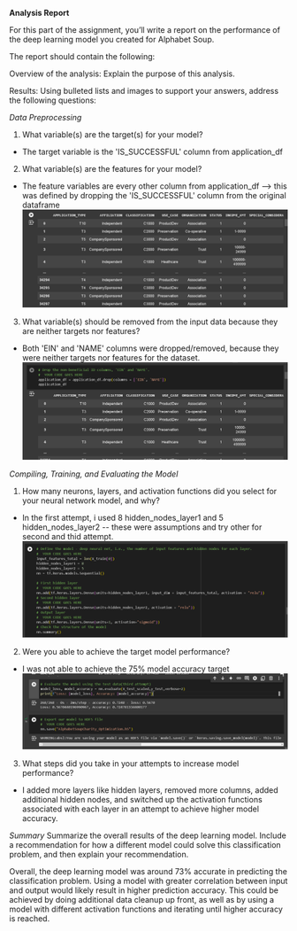 
**Analysis Report**

For this part of the assignment, you’ll write a report on the performance of the deep learning model you created for Alphabet Soup.

The report should contain the following:

Overview of the analysis: Explain the purpose of this analysis.

Results: Using bulleted lists and images to support your answers, address the following questions:

*Data Preprocessing*

1.  What variable(s) are the target(s) for your model?
- The target variable is the 'IS_SUCCESSFUL' column from application_df
2.  What variable(s) are the features for your model?
- The feature variables are every other column from application_df --> this was defined by dropping the 'IS_SUCCESSFUL' column from the original dataframe
![features](images/pic4.png)
3.  What variable(s) should be removed from the input data because they are neither targets nor features?
- Both 'EIN' and 'NAME' columns were dropped/removed, because they were neither targets nor features for the dataset.
![removig variables](images/pic1.png)

*Compiling, Training, and Evaluating the Model*

1.  How many neurons, layers, and activation functions did you select for your neural network model, and why?
- In the first attempt, i used 8 hidden_nodes_layer1 and 5 hidden_nodes_layer2 -- these were assumptions and try other for second and thid attempt.
![Neural Network](images/pic2.png)
2.  Were you able to achieve the target model performance?
- I was not able to achieve the 75% model accuracy target
![Third attempt not achieved](images/pic3.png)
3.  What steps did you take in your attempts to increase model performance?
- I added more layers like hidden layers, removed more columns, added additional hidden nodes, and switched up the activation functions associated with each layer in an attempt to achieve higher model accuracy. 

*Summary*
Summarize the overall results of the deep learning model. Include a recommendation for how a different model could solve this classification problem, and then explain your recommendation.

Overall, the deep learning model was around 73% accurate in predicting the classification problem. Using a model with greater correlation between input and output would likely result in higher prediction accuracy. This could be achieved by doing additional data cleanup up front, as well as by using a model with different activation functions and iterating until higher accuracy is reached. 